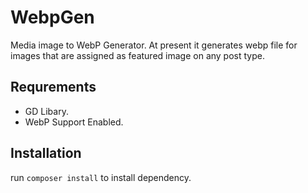 # WebpGen
Media image to WebP Generator. At present it generates webp file for images that are assigned as featured image on any post type.

## Requrements
* GD Libary.
* WebP Support Enabled.

## Installation
run `composer install` to install dependency.